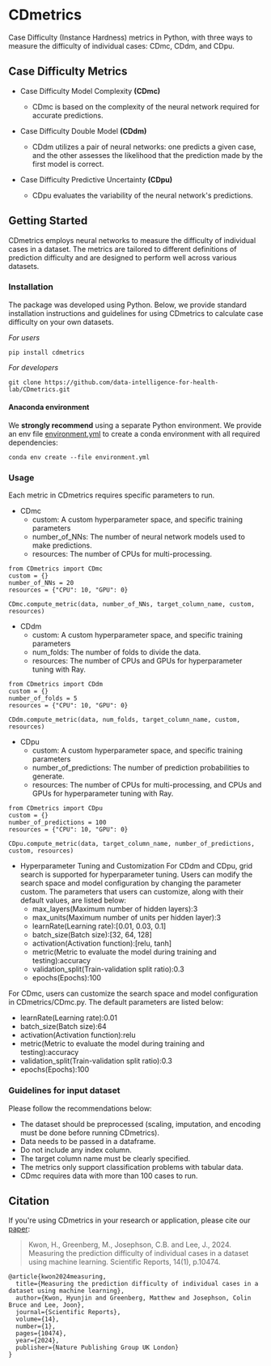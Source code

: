 # CDmetrics
Case Difficulty (Instance Hardness) metrics in Python, with three ways to measure the difficulty of individual cases: CDmc, CDdm, and CDpu.

## Case Difficulty Metrics
- Case Difficulty Model Complexity **(CDmc)**
  - CDmc is based on the complexity of the neural network required for accurate predictions.

- Case Difficulty Double Model **(CDdm)**
  - CDdm utilizes a pair of neural networks: one predicts a given case, and the other assesses the likelihood that the prediction made by the first model is correct.

- Case Difficulty Predictive Uncertainty **(CDpu)**
  - CDpu evaluates the variability of the neural network's predictions.


## Getting Started
CDmetrics employs neural networks to measure the difficulty of individual cases in a dataset. The metrics are tailored to different definitions of prediction difficulty and are designed to perform well across various datasets.


### Installation
The package was developed using Python. Below, we provide standard installation instructions and guidelines for using CDmetrics to calculate case difficulty on your own datasets.

_For users_
```
pip install cdmetrics
```

_For developers_
```
git clone https://github.com/data-intelligence-for-health-lab/CDmetrics.git
```

#### Anaconda environment

We **strongly recommend** using a separate Python environment. We provide an env file [environment.yml](./environment.yml) to create a conda environment with all required dependencies:

```
conda env create --file environment.yml
```

### Usage

Each metric in CDmetrics requires specific parameters to run.

- CDmc
  - custom: A custom hyperparameter space, and specific training parameters
  - number_of_NNs: The number of neural network models used to make predictions.
  - resources: The number of CPUs for multi-processing.
```
from CDmetrics import CDmc
custom = {}
number_of_NNs = 20
resources = {"CPU": 10, "GPU": 0}

CDmc.compute_metric(data, number_of_NNs, target_column_name, custom, resources)
```

- CDdm
  - custom: A custom hyperparameter space, and specific training parameters
  - num_folds: The number of folds to divide the data.
  - resources: The number of CPUs and GPUs for hyperparameter tuning with Ray.
```
from CDmetrics import CDdm
custom = {}
number_of_folds = 5
resources = {"CPU": 10, "GPU": 0}

CDdm.compute_metric(data, num_folds, target_column_name, custom, resources)
```

- CDpu
  - custom: A custom hyperparameter space, and specific training parameters
  - number_of_predictions: The number of prediction probabilities to generate.
  - resources: The number of CPUs for multi-processing, and CPUs and GPUs for hyperparameter tuning with Ray.
```
from CDmetrics import CDpu
custom = {}
number_of_predictions = 100
resources = {"CPU": 10, "GPU": 0}

CDpu.compute_metric(data, target_column_name, number_of_predictions, custom, resources)
```

- Hyperparameter Tuning and Customization
For CDdm and CDpu, grid search is supported for hyperparameter tuning.
Users can modify the search space and model configuration by changing the parameter custom.
The parameters that users can customize, along with their default values, are listed below:
  - max_layers(Maximum number of hidden layers):3
  - max_units(Maximum number of units per hidden layer):3
  - learnRate(Learning rate):[0.01, 0.03, 0.1]
  - batch_size(Batch size):[32, 64, 128]
  - activation(Activation function):[relu, tanh]
  - metric(Metric to evaluate the model during training and testing):accuracy
  - validation_split(Train-validation split ratio):0.3
  - epochs(Epochs):100


For CDmc, users can customize the search space and model configuration in CDmetrics/CDmc.py.
The default parameters are listed below:
  - learnRate(Learning rate):0.01
  - batch_size(Batch size):64
  - activation(Activation function):relu
  - metric(Metric to evaluate the model during training and testing):accuracy
  - validation_split(Train-validation split ratio):0.3
  - epochs(Epochs):100



### Guidelines for input dataset

Please follow the recommendations below:

* The dataset should be preprocessed (scaling, imputation, and encoding must be done before running CDmetrics).
* Data needs to be passed in a dataframe.
* Do not include any index column.
* The target column name must be clearly specified.
* The metrics only support classification problems with tabular data.
* CDmc requires data with more than 100 cases to run.

## Citation

If you're using CDmetrics in your research or application, please cite our [paper](https://www.nature.com/articles/s41598-024-61284-z):

> Kwon, H., Greenberg, M., Josephson, C.B. and Lee, J., 2024. Measuring the prediction difficulty of individual cases in a dataset using machine learning. Scientific Reports, 14(1), p.10474.

```
@article{kwon2024measuring,
  title={Measuring the prediction difficulty of individual cases in a dataset using machine learning},
  author={Kwon, Hyunjin and Greenberg, Matthew and Josephson, Colin Bruce and Lee, Joon},
  journal={Scientific Reports},
  volume={14},
  number={1},
  pages={10474},
  year={2024},
  publisher={Nature Publishing Group UK London}
}
```
